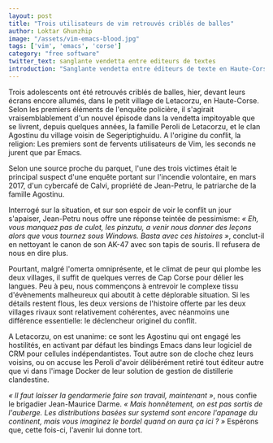 ```yaml
---
layout: post
title: "Trois utilisateurs de vim retrouvés criblés de balles"
author: Loktar Ghunzhip
image: "/assets/vim-emacs-blood.jpg"
tags: ['vim', 'emacs', 'corse']
category: "free software"
twitter_text: sanglante vendetta entre editeurs de textes
introduction: "Sanglante vendetta entre éditeurs de texte en Haute-Corse"
---
```


Trois adolescents ont été retrouvés criblés de balles, hier, devant leurs écrans encore allumés,
dans le petit village de Letacorzu, en Haute-Corse. Selon les premiers éléments de l'enquête
policière, il s'agirait vraisemblablement d'un nouvel épisode dans la vendetta impitoyable que
se livrent, depuis quelques années, la famille Peroli de Letacorzu, et le clan Agostinu du village
voisin de Segeriptighuidu. A l'origine du conflit, la religion: Les premiers sont de fervents
utilisateurs de Vim, les seconds ne jurent que par Emacs.

Selon une source proche du parquet, l'une des trois victimes était le principal suspect d'une enquête
portant sur l'incendie volontaire, en mars 2017, d'un cybercafé de Calvi, propriété de Jean-Petru,
le patriarche de la famille Agostinu.

Interrogé sur la situation, et sur son espoir de voir le conflit un jour s'apaiser, Jean-Petru nous
offre une réponse teintée de pessimisme: *« Eh, vous manquez pas de culot, les *pinzutu*, a venir nous donner des leçons
alors que vous tournez sous Windows. Basta avec ces histoires »*, conclut-il en nettoyant le canon de son AK-47
avec son tapis de souris. Il refusera de nous en dire plus.

Pourtant, malgré l'omerta omniprésente, et le climat de peur qui plombe les deux villages, il suffit
de quelques verres de Cap Corse pour délier les langues. Peu à peu, nous commençons à entrevoir le complexe tissu
d'évènements malheureux qui aboutit à cette déplorable situation. Si les détails restent flous, les deux versions
de l'histoire offerte par les deux villages rivaux sont relativement cohérentes, avec néanmoins une différence essentielle:
le déclencheur originel du conflit.

A Letacorzu, on est unanime: ce sont les Agostinu qui ont engagé les hostilités, en activant par défaut les bindings
Emacs dans leur logiciel de CRM pour cellules indépendantistes. Tout autre son de cloche chez leurs voisins,
ou on accuse les Peroli d'avoir délibérément retiré tout éditeur autre que vi dans l'image Docker de leur
solution de gestion de distillerie clandestine.

*« Il faut laisser la gendarmerie faire son travail, maintenant »*, nous confie le brigadier Jean-Maurice Darme.
*« Mais honnêtement, on est pas sortis de l'auberge. Les distributions basées sur systemd sont encore l'apanage du
continent, mais vous imaginez le bordel quand on aura ça ici ? »* Espérons que, cette fois-ci, l'avenir lui donne tort.
